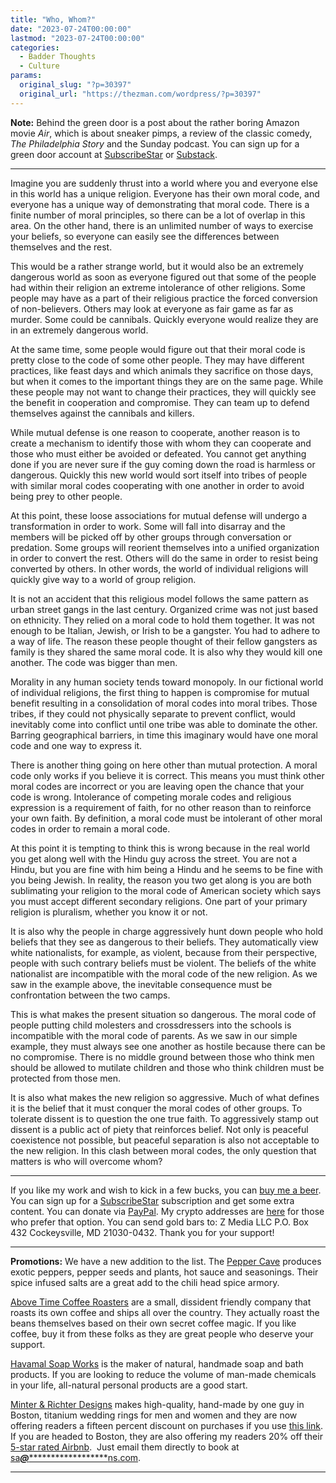 ```yaml
---
title: "Who, Whom?"
date: "2023-07-24T00:00:00"
lastmod: "2023-07-24T00:00:00"
categories:
  - Badder Thoughts
  - Culture
params:
  original_slug: "?p=30397"
  original_url: "https://thezman.com/wordpress/?p=30397"
---
```


**Note:** Behind the green door is a post about the rather boring Amazon
movie *Air*, which is about sneaker pimps, a review of the classic
comedy, *The Philadelphia Story* and the Sunday podcast. You can sign up
for a green door account at
<a href="https://www.subscribestar.com/the-z-blog" rel="noopener"
target="_blank">SubscribeStar</a> or
<a href="https://thedissident.substack.com/" rel="noopener"
target="_blank">Substack</a>.

------------------------------------------------------------------------

Imagine you are suddenly thrust into a world where you and everyone else
in this world has a unique religion. Everyone has their own moral code,
and everyone has a unique way of demonstrating that moral code. There is
a finite number of moral principles, so there can be a lot of overlap in
this area. On the other hand, there is an unlimited number of ways to
exercise your beliefs, so everyone can easily see the differences
between themselves and the rest.

This would be a rather strange world, but it would also be an extremely
dangerous world as soon as everyone figured out that some of the people
had within their religion an extreme intolerance of other religions.
Some people may have as a part of their religious practice the forced
conversion of non-believers. Others may look at everyone as fair game as
far as murder. Some could be cannibals. Quickly everyone would realize
they are in an extremely dangerous world.

At the same time, some people would figure out that their moral code is
pretty close to the code of some other people. They may have different
practices, like feast days and which animals they sacrifice on those
days, but when it comes to the important things they are on the same
page. While these people may not want to change their practices, they
will quickly see the benefit in cooperation and compromise. They can
team up to defend themselves against the cannibals and killers.

While mutual defense is one reason to cooperate, another reason is to
create a mechanism to identify those with whom they can cooperate and
those who must either be avoided or defeated. You cannot get anything
done if you are never sure if the guy coming down the road is harmless
or dangerous. Quickly this new world would sort itself into tribes of
people with similar moral codes cooperating with one another in order to
avoid being prey to other people.

At this point, these loose associations for mutual defense will undergo
a transformation in order to work. Some will fall into disarray and the
members will be picked off by other groups through conversation or
predation. Some groups will reorient themselves into a unified
organization in order to convert the rest. Others will do the same in
order to resist being converted by others. In other words, the world of
individual religions will quickly give way to a world of group religion.

It is not an accident that this religious model follows the same pattern
as urban street gangs in the last century. Organized crime was not just
based on ethnicity. They relied on a moral code to hold them together.
It was not enough to be Italian, Jewish, or Irish to be a gangster. You
had to adhere to a way of life. The reason these people thought of their
fellow gangsters as family is they shared the same moral code. It is
also why they would kill one another. The code was bigger than men.

Morality in any human society tends toward monopoly. In our fictional
world of individual religions, the first thing to happen is compromise
for mutual benefit resulting in a consolidation of moral codes into
moral tribes. Those tribes, if they could not physically separate to
prevent conflict, would inevitably come into conflict until one tribe
was able to dominate the other. Barring geographical barriers, in time
this imaginary would have one moral code and one way to express it.

There is another thing going on here other than mutual protection. A
moral code only works if you believe it is correct. This means you must
think other moral codes are incorrect or you are leaving open the chance
that your code is wrong. Intolerance of competing morale codes and
religious expression is a requirement of faith, for no other reason than
to reinforce your own faith. By definition, a moral code must be
intolerant of other moral codes in order to remain a moral code.

At this point it is tempting to think this is wrong because in the real
world you get along well with the Hindu guy across the street. You are
not a Hindu, but you are fine with him being a Hindu and he seems to be
fine with you being Jewish. In reality, the reason you two get along is
you are both sublimating your religion to the moral code of American
society which says you must accept different secondary religions. One
part of your primary religion is pluralism, whether you know it or not.

It is also why the people in charge aggressively hunt down people who
hold beliefs that they see as dangerous to their beliefs. They
automatically view white nationalists, for example, as violent, because
from their perspective, people with such contrary beliefs must be
violent. The beliefs of the white nationalist are incompatible with the
moral code of the new religion. As we saw in the example above, the
inevitable consequence must be confrontation between the two camps.

This is what makes the present situation so dangerous. The moral code of
people putting child molesters and crossdressers into the schools is
incompatible with the moral code of parents. As we saw in our simple
example, they must always see one another as hostile because there can
be no compromise. There is no middle ground between those who think men
should be allowed to mutilate children and those who think children must
be protected from those men.

It is also what makes the new religion so aggressive. Much of what
defines it is the belief that it must conquer the moral codes of other
groups. To tolerate dissent is to question the one true faith. To
aggressively stamp out dissent is a public act of piety that reinforces
belief. Not only is peaceful coexistence not possible, but peaceful
separation is also not acceptable to the new religion. In this clash
between moral codes, the only question that matters is who will overcome
whom?

------------------------------------------------------------------------

If you like my work and wish to kick in a few bucks, you can
<a href="https://www.buymeacoffee.com/mujolulu" rel="noopener"
target="_blank">buy me a beer</a>. You can sign up for a
<a href="https://www.subscribestar.com/the-z-blog" rel="noopener"
target="_blank">SubscribeStar</a> subscription and get some extra
content. You can donate via <a
href="https://www.paypal.com/donate/?cmd=_s-xclick&amp;hosted_button_id=UDAS2Q8JYA6CN&amp;source=url"
rel="noopener" target="_blank">PayPal</a>. My crypto addresses are
<a href="https://thezman.com/wordpress/?page_id=22713" rel="noopener"
target="_blank">here</a> for those who prefer that option. You can send
gold bars to: Z Media LLC P.O. Box 432 Cockeysville, MD 21030-0432.
Thank you for your support!

------------------------------------------------------------------------

**Promotions:** We have a new addition to the list. The
<a href="https://peppercave.com/shop/ols/products" rel="noopener"
target="_blank">Pepper Cave</a> produces exotic peppers, pepper seeds
and plants, hot sauce and seasonings. Their spice infused salts are a
great add to the chili head spice armory.

<a href="https://abovetimecoffee.com/" rel="noopener"
target="_blank">Above Time Coffee Roasters</a> are a small, dissident
friendly company that roasts its own coffee and ships all over the
country. They actually roast the beans themselves based on their own
secret coffee magic. If you like coffee, buy it from these folks as they
are great people who deserve your support.

<a href="https://havamalsoapworks.com/" rel="noopener"
target="_blank">Havamal Soap Works</a> is the maker of natural, handmade
soap and bath products. If you are looking to reduce the volume of
man-made chemicals in your life, all-natural personal products are a
good start.

<a href="https://www.minterandrichterdesigns.com/"
rel="noreferrer nofollow noopener" target="_blank">Minter &amp; Richter
Designs</a> makes high-quality, hand-made by one guy in Boston, titanium
wedding rings for men and women and they are now offering readers a
fifteen percent discount on purchases if you use
<a href="https://www.minterandrichterdesigns.com/discount/ZMAN"
rel="noreferrer nofollow noopener" target="_blank">this link</a>.
<span class="highlight"><span class="colour"><span class="font"><span class="size">If
you are headed to Boston, they are also offering my readers 20% off
their <a
href="https://www.airbnb.com/users/7988017/listings?user_id=7988017&amp;s=3"
rel="noopener noreferrer" target="_blank">5-star rated Airbnb</a>.  Just
email them directly to book at
<a href="mailto:sa***@*********************ns.com"
data-original-string="TiaqcTTCytHdTxlFiBnP3Q==cb7Xrhd8+3BKOrIEOhc4w48OM/JpmC2L+wlLFVwdTYGt3YAVqxP8jY7uAZvLjEykfuj"><span
class="apbct-email-encoder"
data-original-string="E11aSoqyihxF1yXO2YBgEA==cb7zUnSYeMIMPjhrvCAI+im1eZ9uesY7vW54+2xF8YSmtCcK6fO6M2aWZF5fPXrVjRH"
title="This contact has been encoded by Anti-Spam by CleanTalk. Click to decode. To finish the decoding make sure that JavaScript is enabled in your browser.">sa<span
class="apbct-blur">***</span>@<span
class="apbct-blur">*********************</span>ns.com</span></a>.</span></span></span></span>

------------------------------------------------------------------------
